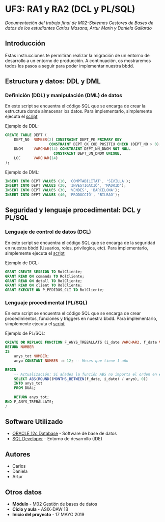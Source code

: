 # UF3: RA1 y RA2 (DCL y PL/SQL)

_Documentación del trabajo final de M02-Sistemas Gestores de Bases de datos de los estudiantes Carlos Masana, Artur Marin y Daniela Gallardo_

## Introducción

Estas instrucciones te permitirán realizar la migración de un entorno de desarrollo a un entorno de producción.  A continuación, os mostraremos todos los pasos a seguir para poder implementar nuestra bbdd.


## Estructura y datos: DDL y DML

### Definición (DDL) y manipulación (DML) de datos

En este script se encuentra el código SQL que se encarga de crear la estructura donde almacenar los datos.
Para implementarlo, simplemente ejecuta el [script](https://github.com/guzanaz/G3-pl-sql/blob/master/G3_tablas_inserts.sql)

Ejemplo de DDL:

```sql
CREATE TABLE DEPT (
    DEPT_NO  NUMBER(2) CONSTRAINT DEPT_PK PRIMARY KEY
                    CONSTRAINT DEPT_CK_COD_POSITIU CHECK (DEPT_NO > 0),
    DNOM     VARCHAR(14) CONSTRAINT DEPT_NN_DNOM NOT NULL 
                      CONSTRAINT DEPT_UN_DNOM UNIQUE,
    LOC      VARCHAR(14) 
);

```

Ejemplo de DML:

```sql
INSERT INTO DEPT VALUES (10, 'COMPTABILITAT', 'SEVILLA');
INSERT INTO DEPT VALUES (20, 'INVESTIGACIÓ', 'MADRID');
INSERT INTO DEPT VALUES (30, 'VENDES', 'BARCELONA');
INSERT INTO DEPT VALUES (40, 'PRODUCCIÓ', 'BILBAO');

```

## Seguridad y lenguaje procedimental: DCL y PL/SQL

### Lenguaje de control de datos (DCL)

En este script se encuentra el código SQL que se encarga de la seguridad en nuestra bbdd (Usuarios, roles, privilegios, etc).
Para implementarlo, simplemente ejecuta el [script](https://github.com/guzanaz/G3-pl-sql/blob/master/Parte_1.sql)

Ejemplo de DCL:

```sql
GRANT CREATE SESSION TO RolCliente;
GRANT READ ON comanda TO RolCliente; 
GRANT READ ON detall TO RolCliente;
GRANT READ ON client TO RolCliente;
GRANT EXECUTE ON P_PEDIDOS_CLI TO RolCliente;

```

### Lenguaje procedimental (PL/SQL)

En este script se encuentra el código SQL que se encarga de crear procedimientos, funciones y triggers en nuestra bbdd.
Para implementarlo, simplemente ejecuta el [script](https://github.com/guzanaz/G3-pl-sql/blob/master/Parte_2.sql)

Ejemplo de PL/SQL:

```sql
CREATE OR REPLACE FUNCTION F_ANYS_TREBALLATS (i_date VARCHAR2, f_date VARCHAR2)
RETURN NUMBER
IS
    anys_tot NUMBER;
    anyo CONSTANT NUMBER := 12; -- Meses que tiene 1 año

BEGIN
    -- Actualización: Si añades la función ABS no importa el orden en el que introduzcas las fechas 
    SELECT ABS(ROUND((MONTHS_BETWEEN(f_date, i_date) / anyo), 0))
    INTO anys_tot
    FROM DUAL;
    
    RETURN anys_tot;
END F_ANYS_TREBALLATS;
/

```

## Software Utilizado

* [ORACLE 12c Database](https://www.oracle.com/es/corporate/features/database-12c/) - Software de base de datos
* [SQL Developer](https://www.oracle.com/database/technologies/appdev/sql-developer.html) - Entorno de desarrollo (IDE)

## Autores

* Carlos
* Daniela
* Artur

## Otros datos

* **Módulo** - M02 Gestión de bases de datos
* **Ciclo y aula** - ASIX-DAW 1B
* **Inicio del proyecto** - 17 MAYO 2019

